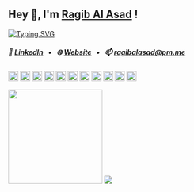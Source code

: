 ## Hey 👋, I'm [Ragib Al Asad](https://ragibalasad.me) !
<a href="https://git.io/typing-svg"><img src="https://readme-typing-svg.herokuapp.com?font=Open+Sans&weight=600&size=24&duration=2500&pause=2000&center=false&vCenter=true&width=404&height=32&lines=Software+Engineer,;Open+Source+Contributor,;Dev+with+a+side+of+curiosity+%F0%9F%9A%80" alt="Typing SVG" /></a>

##### 🔎 [LinkedIn](https://www.linkedin.com/in/ragibalasad/)⠀•⠀🌐 [Website](https://ragibalasad.me/)⠀•⠀📫 [ragibalasad@pm.me](https://ragibalasad.me/)

<code><img height="20" alt="python" src="https://cdn.jsdelivr.net/npm/programming-languages-logos/src/python/python_24x24.png"></code>
<code><img height="20" alt="go" src="https://cdn.jsdelivr.net/gh/devicons/devicon@latest/icons/go/go-original-wordmark.svg"></code>
<code><img height="20" alt="javascript" src="https://cdn.jsdelivr.net/gh/devicons/devicon@latest/icons/javascript/javascript-original.svg"></code>
<code><img height="20" alt="typescript" src="https://cdn.jsdelivr.net/gh/devicons/devicon@latest/icons/typescript/typescript-original.svg"></code>
<code><img height="20" alt="react" src="https://cdn.jsdelivr.net/gh/devicons/devicon@latest/icons/react/react-original.svg"></code>
<code><img height="20" alt="tailwindcss" src="https://cdn.jsdelivr.net/gh/devicons/devicon@latest/icons/tailwindcss/tailwindcss-original.svg"></code>
<code><img height="20" alt="postgres" src="https://cdn.jsdelivr.net/gh/devicons/devicon@latest/icons/postgresql/postgresql-original.svg"></code>
<code><img height="20" alt="next.js" src="https://cdn.jsdelivr.net/gh/devicons/devicon@latest/icons/nextjs/nextjs-original.svg"></code>
<code><img height="20" alt="vs code" src="https://cdn.jsdelivr.net/gh/devicons/devicon@latest/icons/vscode/vscode-original.svg"></code>
<code><img height="20" alt="git" src="https://cdn.jsdelivr.net/gh/devicons/devicon@latest/icons/git/git-original.svg"></code>
<code><img height="20" alt="linux" src="https://cdn.jsdelivr.net/gh/devicons/devicon@latest/icons/linux/linux-original.svg"></code>

<div>
  <img src="https://github-readme-stats.vercel.app/api?username=ragibalasad&show_icons=true&theme=github_dark_dimmed&bg_color=151B23&hide_border=true" height="190">
  <img src="https://github-readme-stats.vercel.app/api/top-langs/?username=ragibalasad&layout=compact&theme=github_dark_dimmed&langs_count=8&hide=kvlang,makefile&bg_color=151B23&hide_border=true">
</div>
